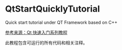 # QtStartQuicklyTutorial
Quick start tutorial under QT Framework based on C++

[参考来源：Qt 快速入门系列教程](http://shouce.jb51.net/qt-beginning)

此教程包含可运行的所有代码和相关注释。
